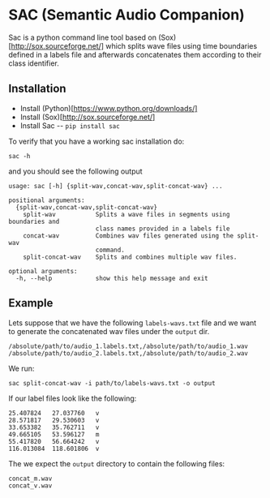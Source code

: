 # SAC (Semantic Audio Companion)

Sac is a python command line tool based on (Sox)[http://sox.sourceforge.net/] which splits wave files using time boundaries
defined in a labels file and afterwards concatenates them according to their class identifier.

## Installation

- Install (Python)[https://www.python.org/downloads/] 
- Install (Sox)[http://sox.sourceforge.net/]
- Install Sac
-- ```pip install sac```

To verify that you have a working sac installation do:

```sac -h```

and you should see the following output


```
usage: sac [-h] {split-wav,concat-wav,split-concat-wav} ...

positional arguments:
  {split-wav,concat-wav,split-concat-wav}
    split-wav           Splits a wave files in segments using boundaries and
                        class names provided in a labels file
    concat-wav          Combines wav files generated using the split-wav
                        command.
    split-concat-wav    Splits and combines multiple wav files.

optional arguments:
  -h, --help            show this help message and exit
```

## Example

Lets suppose that we have the following `labels-wavs.txt` file and we want to generate the concatenated wav files under the `output` dir.

```
/absolute/path/to/audio_1.labels.txt,/absolute/path/to/audio_1.wav
/absolute/path/to/audio_2.labels.txt,/absolute/path/to/audio_2.wav
```

We run:

```
sac split-concat-wav -i path/to/labels-wavs.txt -o output
```

If our label files look like the following:

```
25.407824	27.037760	v
28.571817	29.530603	v
33.653382	35.762711	v
49.665105	53.596127	m
55.417820	56.664242	v
116.013084	118.601806	v
```

The we expect the `output` directory to contain the following files:

```
concat_m.wav    
concat_v.wav
```

